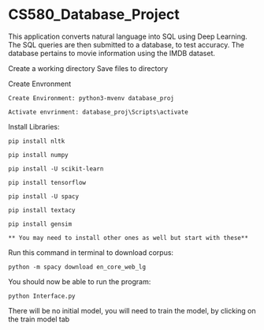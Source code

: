# CS580_Database_Project


 This application converts natural language into SQL using Deep Learning. The SQL queries are then submitted to a database, to test accuracy. The database pertains to movie information using the IMDB dataset.
 
Create a working directory
Save files to directory

Create Envronment

    Create Environment: python3-mvenv database_proj
    
    Activate envrinment: database_proj\Scripts\activate

Install Libraries:

    pip install nltk
    
    pip install numpy
    
    pip install -U scikit-learn
    
    pip install tensorflow
    
    pip install -U spacy
    
    pip install textacy
    
    pip install gensim
    
    ** You may need to install other ones as well but start with these**

Run this command in terminal to download corpus:

    python -m spacy download en_core_web_lg
    
    
You should now be able to run the program:

    python Interface.py
    
There will be no initial model, you will need to train the model, by clicking on the train model tab
